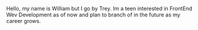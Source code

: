 Hello, my name is William but I go by Trey.
Im a teen interested in FrontEnd Wev Development as of now and plan to branch of in the future as my career grows.
<!---
TreyFrancis33/TreyFrancis33 is a ✨ special ✨ repository because its `README.md` (this file) appears on your GitHub profile.
You can click the Preview link to take a look at your changes.
--->
